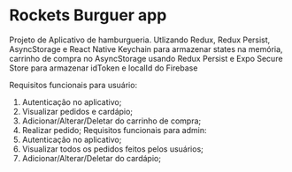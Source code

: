 # Rockets Burguer app

Projeto de Aplicativo de hamburgueria.
Utlizando Redux, Redux Persist, AsyncStorage e React Native Keychain para armazenar states na memória, carrinho de compra no AsyncStorage usando Redux Persist e Expo Secure Store para armazenar idToken e localId do Firebase

Requisitos funcionais para usuário: 
1. Autenticação no aplicativo;
2. Visualizar pedidos e cardápio;
3. Adicionar/Alterar/Deletar do carrinho de compra;
4. Realizar pedido;
Requisitos funcionais para admin:
1. Autenticação no aplicativo;
2. Visualizar todos os pedidos feitos pelos usuários;
3. Adicionar/Alterar/Deletar do cardápio;
